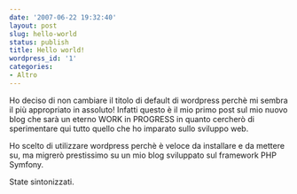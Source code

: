 ```yaml
---
date: '2007-06-22 19:32:40'
layout: post
slug: hello-world
status: publish
title: Hello world!
wordpress_id: '1'
categories:
- Altro
---
```


Ho deciso di non cambiare il titolo di default di wordpress perchè mi sembra il più appropriato in assoluto! Infatti questo è il mio primo post sul mio nuovo blog che sarà un eterno WORK in PROGRESS in quanto cercherò di sperimentare qui tutto quello che ho imparato sullo sviluppo web.

Ho scelto di utilizzare wordpress perchè è veloce da installare e da mettere su, ma migrerò prestissimo su un mio blog sviluppato sul framework PHP Symfony.

State sintonizzati.
